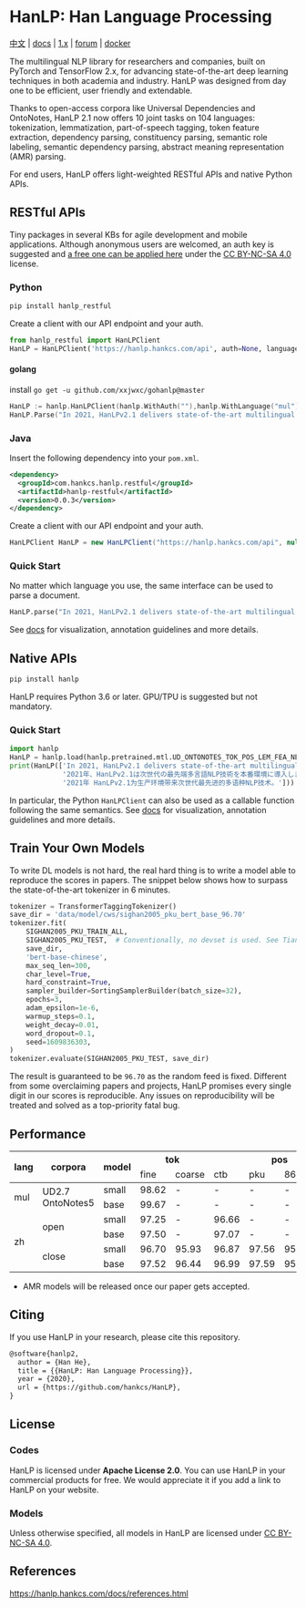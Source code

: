 # HanLP: Han Language Processing

[中文](https://github.com/hankcs/HanLP/tree/doc-zh) |  [docs](https://hanlp.hankcs.com/docs/) | [1.x](https://github.com/hankcs/HanLP/tree/1.x) | [forum](https://bbs.hankcs.com/) | [docker](https://github.com/WalterInSH/hanlp-jupyter-docker)

The multilingual NLP library for researchers and companies, built on PyTorch and TensorFlow 2.x, for advancing state-of-the-art deep learning techniques in both academia and industry. HanLP was designed from day one to be efficient, user friendly and extendable.

Thanks to open-access corpora like Universal Dependencies and OntoNotes, HanLP 2.1 now offers 10 joint tasks on 104 languages: tokenization, lemmatization, part-of-speech tagging, token feature extraction, dependency parsing, constituency parsing, semantic role labeling, semantic dependency parsing, abstract meaning representation (AMR) parsing.

For end users, HanLP offers light-weighted RESTful APIs and native Python APIs.

## RESTful APIs

Tiny packages in several KBs for agile development and mobile applications. Although anonymous users are welcomed, an auth key is suggested and [a free one can be applied here](https://bbs.hankcs.com/t/apply-for-free-hanlp-restful-apis/3178) under the [CC BY-NC-SA 4.0](https://creativecommons.org/licenses/by-nc-sa/4.0/) license.

 ### Python

```bash
pip install hanlp_restful
```

Create a client with our API endpoint and your auth.

```python
from hanlp_restful import HanLPClient
HanLP = HanLPClient('https://hanlp.hankcs.com/api', auth=None, language='mul')
```

#### golang

install `go get -u github.com/xxjwxc/gohanlp@master`

```go
HanLP := hanlp.HanLPClient(hanlp.WithAuth(""),hanlp.WithLanguage("mul")) // The auth you applied for
HanLP.Parse("In 2021, HanLPv2.1 delivers state-of-the-art multilingual NLP techniques to production environments.")
```
### Java

Insert the following dependency into your `pom.xml`.

```xml
<dependency>
  <groupId>com.hankcs.hanlp.restful</groupId>
  <artifactId>hanlp-restful</artifactId>
  <version>0.0.3</version>
</dependency>
```

Create a client with our API endpoint and your auth.

```java
HanLPClient HanLP = new HanLPClient("https://hanlp.hankcs.com/api", null, "mul");
```

### Quick Start

No matter which language you use, the same interface can be used to parse a document.

```python
HanLP.parse("In 2021, HanLPv2.1 delivers state-of-the-art multilingual NLP techniques to production environments. 2021年、HanLPv2.1は次世代の最先端多言語NLP技術を本番環境に導入します。2021年 HanLPv2.1为生产环境带来次世代最先进的多语种NLP技术。")
```

See [docs](https://hanlp.hankcs.com/docs/tutorial.html) for visualization, annotation guidelines and more details.

## Native APIs

```bash
pip install hanlp
```

HanLP requires Python 3.6 or later. GPU/TPU is suggested but not mandatory.

### Quick Start

```python
import hanlp
HanLP = hanlp.load(hanlp.pretrained.mtl.UD_ONTONOTES_TOK_POS_LEM_FEA_NER_SRL_DEP_SDP_CON_XLMR_BASE)
print(HanLP(['In 2021, HanLPv2.1 delivers state-of-the-art multilingual NLP techniques to production environments.',
             '2021年、HanLPv2.1は次世代の最先端多言語NLP技術を本番環境に導入します。',
             '2021年 HanLPv2.1为生产环境带来次世代最先进的多语种NLP技术。']))
```

In particular, the Python `HanLPClient` can also be used as a callable function following the same semantics. See [docs](https://hanlp.hankcs.com/docs/tutorial.html) for visualization, annotation guidelines and more details.

## Train Your Own Models

To write DL models is not hard, the real hard thing is to write a model able to reproduce the scores in papers. The snippet below shows how to surpass the state-of-the-art tokenizer in 6 minutes.

```python
tokenizer = TransformerTaggingTokenizer()
save_dir = 'data/model/cws/sighan2005_pku_bert_base_96.70'
tokenizer.fit(
    SIGHAN2005_PKU_TRAIN_ALL,
    SIGHAN2005_PKU_TEST,  # Conventionally, no devset is used. See Tian et al. (2020).
    save_dir,
    'bert-base-chinese',
    max_seq_len=300,
    char_level=True,
    hard_constraint=True,
    sampler_builder=SortingSamplerBuilder(batch_size=32),
    epochs=3,
    adam_epsilon=1e-6,
    warmup_steps=0.1,
    weight_decay=0.01,
    word_dropout=0.1,
    seed=1609836303,
)
tokenizer.evaluate(SIGHAN2005_PKU_TEST, save_dir)
```

The result is guaranteed to be `96.70` as the random feed is fixed. Different from some overclaiming papers and projects, HanLP promises every single digit in our scores is reproducible. Any issues on reproducibility will be treated and solved as a top-priority fatal bug.

## Performance

<table><thead><tr><th rowspan="2">lang</th><th rowspan="2">corpora</th><th rowspan="2">model</th><th colspan="2">tok</th><th colspan="4">pos</th><th colspan="3">ner</th><th rowspan="2">dep</th><th rowspan="2">con</th><th rowspan="2">srl</th><th colspan="4">sdp</th><th rowspan="2">lem</th><th rowspan="2">fea</th><th rowspan="2">amr</th></tr><tr><td>fine</td><td>coarse</td><td>ctb</td><td>pku</td><td>863</td><td>ud</td><td>pku</td><td>msra</td><td>ontonotes</td><td>SemEval16</td><td>DM</td><td>PAS</td><td>PSD</td></tr></thead><tbody><tr><td rowspan="2">mul</td><td rowspan="2">UD2.7 <br>OntoNotes5</td><td>small</td><td>98.62</td><td>-</td><td>-</td><td>-</td><td>-</td><td>93.23</td><td>-</td><td>-</td><td>74.42</td><td>79.10</td><td>76.85</td><td>70.63</td><td>-</td><td>91.19</td><td>93.67</td><td>85.34</td><td>87.71</td><td>84.51</td><td>-</td></tr><tr><td>base</td><td>99.67</td><td>-</td><td>-</td><td>-</td><td>-</td><td>96.51</td><td>-</td><td>-</td><td>80.76</td><td>87.64</td><td>80.58</td><td>77.22</td><td>-</td><td>94.38</td><td>96.10</td><td>86.64</td><td>94.37</td><td>91.60</td><td>-</td></tr><tr><td rowspan="4">zh</td><td rowspan="2">open</td><td>small</td><td>97.25</td><td>-</td><td>96.66</td><td>-</td><td>-</td><td>-</td><td>-</td><td>-</td><td>95.00</td><td>84.57</td><td>87.62</td><td>73.40</td><td>84.57</td><td>-</td><td>-</td><td>-</td><td>-</td><td>-</td><td>-</td></tr><tr><td>base</td><td>97.50</td><td>-</td><td>97.07</td><td>-</td><td>-</td><td>-</td><td>-</td><td>-</td><td>96.04</td><td>87.11</td><td>89.84</td><td>77.78</td><td>87.11</td><td>-</td><td>-</td><td>-</td><td>-</td><td>-</td><td>-</td></tr><tr><td rowspan="2">close</td><td>small</td><td>96.70</td><td>95.93</td><td>96.87</td><td>97.56</td><td>95.05</td><td>-</td><td>96.22</td><td>95.74</td><td>76.79</td><td>84.44</td><td>88.13</td><td>75.81</td><td>74.28</td><td>-</td><td>-</td><td>-</td><td>-</td><td>-</td><td>-</td></tr><tr><td>base</td><td>97.52</td><td>96.44</td><td>96.99</td><td>97.59</td><td>95.29</td><td>-</td><td>96.48</td><td>95.72</td><td>77.77</td><td>85.29</td><td>88.57</td><td>76.52</td><td>73.76</td><td>-</td><td>-</td><td>-</td><td>-</td><td>-</td><td>-</td></tr></tbody></table>

- AMR models will be released once our paper gets accepted.

## Citing

If you use HanLP in your research, please cite this repository. 

```latex
@software{hanlp2,
  author = {Han He},
  title = {{HanLP: Han Language Processing}},
  year = {2020},
  url = {https://github.com/hankcs/HanLP},
}
```

## License

### Codes

HanLP is licensed under **Apache License 2.0**. You can use HanLP in your commercial products for free. We would appreciate it if you add a link to HanLP on your website.

### Models

Unless otherwise specified, all models in HanLP are licensed under  [CC BY-NC-SA 4.0](https://creativecommons.org/licenses/by-nc-sa/4.0/). 

## References

https://hanlp.hankcs.com/docs/references.html

